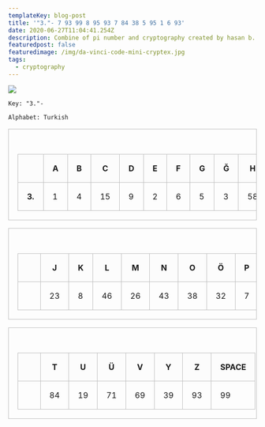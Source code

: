 ```yaml
---
templateKey: blog-post
title: '"3."- 7 93 99 8 95 93 7 84 38 5 95 1 6 93'
date: 2020-06-27T11:04:41.254Z
description: Combine of pi number and cryptography created by hasan b.
featuredpost: false
featuredimage: /img/da-vinci-code-mini-cryptex.jpg
tags:
  - cryptography
---
```

![](/img/da-vinci-code-mini-cryptex.jpg)

`Key: "3."-`

`Alphabet: Turkish`

<style>
	.demo {
		border:1px solid #C0C0C0;
		border-collapse:collapse;
		padding:18px;
	}
	.demo th {
		border:1px solid #C0C0C0;
		padding:18px;
		background:#FCFCFC;
	}
	.demo td {
		border:1px solid #C0C0C0;
		padding:18px;
	}
</style>

<table class="demo">
	<caption><br></caption>
	<thead>
	<tr>
		<th><br></th>
		<th>A</th>
		<th>B</th>
		<th>C</th>
		<th>D</th>
		<th>E</th>
		<th>F</th>
		<th>G</th>
		<th>Ğ</th>
		<th>H</th>
		<th>I</th>
		<th>İ</th>
	</tr>
	</thead>
	<tbody>
	<tr>
		<th>3.</th>
		<td>1</td>
		<td>4</td>
		<td>15</td>
		<td>9</td>
		<td>2</td>
		<td>6</td>
		<td>5</td>
		<td>3</td>
		<td>58</td>
		<td>97</td>
		<td>93</td>
	</tr>
	</tbody>
</table>
<table class="demo">
	<caption><br></caption>
	<thead>
	<tr>
		<th><br></th>
		<th>J</th>
		<th>K</th>
		<th>L</th>
		<th>M</th>
		<th>N</th>
		<th>O</th>
		<th>Ö</th>
		<th>P</th>
		<th>R</th>
		<th>S</th>
		<th>Ş</th>
	</tr>
	</thead>
	<tbody>
	<tr>
		<td>&nbsp;&nbsp;</td>
		<td>23</td>
		<td>8</td>
		<td>46</td>
		<td>26</td>
		<td>43</td>
		<td>38</td>
		<td>32</td>
		<td>7</td>
		<td>95</td>
		<td>0</td>
		<td>28</td>
	</tr>
	</tbody>
</table>
<table class="demo">
	<caption><br></caption>
	<thead>
	<tr>
		<th><br></th>
		<th>T</th>
		<th>U</th>
		<th>Ü</th>
		<th>V</th>
		<th>Y</th>
		<th>Z</th>
		<th>SPACE</th>
	</tr>
	</thead>
	<tbody>
	<tr>
		<td>&nbsp;&nbsp;</td>
		<td>84</td>
		<td>19</td>
		<td>71</td>
		<td>69</td>
		<td>39</td>
		<td>93</td>
		<td>99</td>
	</tr>
	</tbody>
</table>